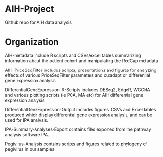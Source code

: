 # AIH-Project
Github repo for AIH data analysis

# Organization
AIH-metadata include R scripts and CSVs/excel tables summarizing information about the patient cohort and manipulating the RedCap metadata

AIH-PriceSeqFilter includes scripts, presentations and figures for analyzing effects of various PriceSeqFilter parameters and cutadapt on differential gene expression analysis

DifferentialGeneExpression-R-Scripts includes DESeq2, EdgeR, WGCNA and various plotting scripts (ie PCA, MA etc) for AIH differential gene expression analysis

DifferentialGeneExpression-Output includes figures, CSVs and Excel tables produced which display differential gene expression analysis, and can be used for IPA analysis.

IPA-Summary-Analyses-Export contains files exported from the pathway analysis software IPA.

Pegivirus-Analysis contains scripts and figures related to phylogeny of pegivirus in our samples
